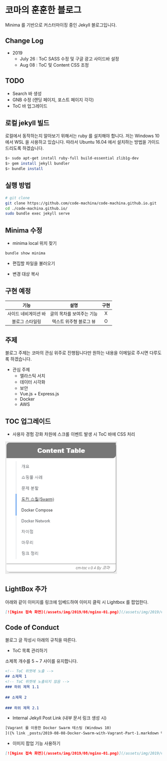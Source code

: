 # 코마의 훈훈한 블로그

Minima 를 기반으로 커스터마이징 중인 Jekyll 블로그입니다.

## Change Log

- 2019
  - July 26 : ToC SASS 수정 및 구글 광고 사이드바 설정
  - Aug 08 : ToC 및 Content CSS 조정

## TODO

- Search 바 생성
- GNB 수정 (랜딩 페이지, 포스트 페이지 각각)
- ToC 바 업그레이드

## 로컬 jekyll 빌드

로컬에서 동작하는지 알아보기 위해서는 ruby 를 설치해야 합니다. 저는 Windows 10 에서 WSL 을 사용하고 있습니다. 따라서 Ubuntu 16.04 에서 설치하는 방법을 가이드 드리도록 하겠습니다.

```bash
$> sudo apt-get install ruby-full build-essential zlib1g-dev
$> gem install jekyll bundler
$> bundle install
```

## 실행 방법

```bash
# git clone
git clone https://github.com/code-machina/code-machina.github.io.git
cd ./code-machina.github.io/
sudo bundle exec jekyll serve
```

## Minima 수정

- minima local 위치 찾기

```bash
bundle show minima
```

- 편집할 파일을 불러오기


- 변경 대상 복사


## 구현 예정

|기능|설명|구현|
|:---:|:---:|:---:|
|사이드 네비게이션 바| 글의 목차를 보여주는 기능| X |
|블로그 스타일링| 텍스트 위주형 블로그 뷰 | O |

## 주제

블로그 주제는 코마의 관심 위주로 진행됩니다만 원하는 내용을 이메일로 주시면 다루도록 하겠습니다.

- 관심 주제
  - 엘라스틱 서치
  - 데이터 시각화
  - 보안
  - Vue.js + Express.js
  - Docker
  - AWS


## TOC 업그레이드

- 사용자 경험 강화 차원에 스크롤 이벤트 발생 시 ToC 바에 CSS 처리

![toc v0.4](cm_img/toc-v0.4.png)

## LightBox 추가

아래와 같이 이미지를 링크에 임베드하여 이미지 클릭 시 Lightbox 를 팝업한다.

```markdown
[![Nginx 접속 화면](/assets/img/2019/08/nginx-01.png)](/assets/img/2019/08/nginx-01.png)
```

## Code of Conduct

블로그 글 작성시 아래의 규칙을 따른다.

- ToC 목록 관리하기

소제목 개수를 5 ~ 7 사이를 유지합니다.

```markdown
<!-- ToC 위젯에 노출 -->
## 소제목 1
<!-- ToC 위젯에 노출되지 않음 -->
### 하위 제목 1.1

## 소제목 2

### 하위 제목 2.1
```

- Internal Jekyll Post Link (내부 문서 링크 생성 시)

```markdown
[Vagrant 를 이용한 Docker Swarm 테스팅 (Windows 10)
]({% link _posts/2019-08-08-Docker-Swarm-with-Vagrant-Part-1.markdown %})
```

- 이미지 팝업 기능 사용하기

```markdown
[![Nginx 접속 화면](/assets/img/2019/08/nginx-01.png)](/assets/img/2019/08/nginx-01.png)
```
